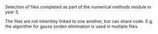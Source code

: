 Selection of files completed as part of the numerical methods module in year 3.

The files are not inheritley linked to one another, but can share code. E.g. the algorithm for gauss-jorden elimination is used in multiple files.
